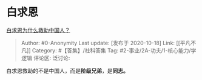# 白求恩
[白求恩为什么救助中国人？](https://www.zhihu.com/question/23208082/answer/1529349416)

> Author: #0-Anonymity
> Last update: [发布于 2020-10-18]
> Link: [[平凡不凡]]
> Category: #【答集】/社科答集
> Tag: #2-事业/2A-功夫/1-核心能力/学逻辑
> 评论区:
> 泛讨论:

白求恩救助的不是中国人，而是**阶级兄弟**，是**同志。**
